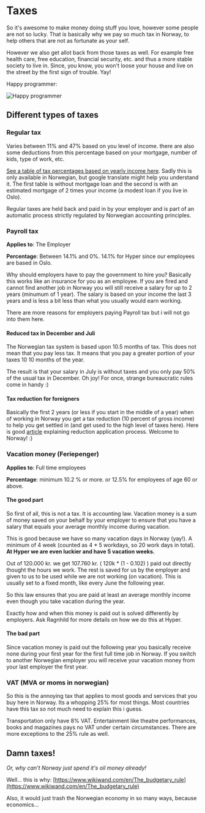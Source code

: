 # Taxes

So it's awesome to make money doing stuff you love, however some people are
not so lucky. That is basically why we pay so much tax in Norway,
to help others that are not as fortunate as your self.

However we also get allot back from those taxes as well. For example
free health care, free education, financial security, etc. and thus
a more stable society to live in. Since, you know, you won't loose your
house and live on the street by the first sign of trouble. Yay!

Happy programmer:

![Happy programmer](http://i.imgur.com/sdvL20O.gifv)

## Different types of taxes

### Regular tax

Varies between 11% and 47% based on you level of income. there are also
some deductions from this percentage based on your mortgage, number of
kids, type of work, etc.

[See a table of tax percentages based on yearly income here](http://www.smartepenger.no/skatt/103-skatt/653-skatteprosenter-pa-lonnsinntekt).
Sadly this is only available in Norwegian, but google
translate might help you understand it. The first table is without
mortgage loan and the second is with an estimated mortgage of 2 times
your income (a modest loan if you live in Oslo).

Regular taxes are held back and paid in by your employer and is part of
an automatic process strictly regulated by Norwegian accounting principles.

### Payroll tax

**Applies to**: The Employer

**Percentage**: Between 14.1% and 0%. 14.1% for Hyper since our
employees are based in Oslo.

Why should employers have to pay the government to hire you? Basically
this works like an insurance for you as an employee. If you are fired
and cannot find another job in Norway you will still receive a salary for
up to 2 years (minumum of 1 year). The salary is based on your income
the last 3 years and is less a bit less than what you usually would
earn working.

There are more reasons for employers paying Payroll tax but i will not
go into them here.

#### Reduced tax in December and Juli

The Norwegian tax system is based upon 10.5 months of tax. This does
not mean that you pay less tax. It means that you pay a greater
portion of your taxes 10 10 months of the year.

The result is that your salary in July is without taxes and you only pay
50% of the usual tax in December. Oh joy! For once, strange bureaucratic
rules come in handy :)

#### Tax reduction for foreigners

Basically the first 2 years (or less if you start in the middle of a year)
when of working in Norway you get a tax reduction (10 percent of gross income)
to help you get settled in (and get used to the high level of taxes here).
Here is good [article](http://www.skatteetaten.no/en/Person/Tax-Return/Find-item/3/3/7/how-to-change-the-standard-deduction-under-item-3.3.7-for-temporary-stay-in-norway/) explaining reduction application process.
Welcome to Norway! :)

### Vacation money (Feriepenger)

**Applies to**: Full time employees

**Percentage**: minimum 10.2 % or more. or 12.5% for employees
of age 60 or above.

#### The good part

So first of all, this is not a tax. It is accounting law. Vacation money
is a sum of money saved on your behalf by your employer to ensure that you
have a salary that equals your average monthly income during vacation.

This is good because we have so many vacation days in Norway (yay!).
A minimum of 4 week (counted as 4 * 5 workdays, so 20 work days in total).
**At Hyper we are even luckier and have 5 vacation weeks.**

Out of 120.000 kr. we get 107.760 kr. ( 120k * (1 - 0.102) ) paid
out directly thought the hours we work. The rest is saved for us by
the employer and given to us to be used while we are not working
(on vacation). This is usually set to a fixed month, like every June
the following year.

So this law ensures that you are paid at least an average monthly income
even though you take vacation during the year.

Exactly how and when this money is paid out is solved differently
by employers. Ask Ragnhild for more details on how we do this at Hyper.

#### The bad part

Since vacation money is paid out the following year you basically
receive none during your first year for the first full time job in Norway.
If you switch to another Norwegian employer you will receive your vacation
money from your last employer the first year.

### VAT (MVA or moms in norwegian)

So this is the annoying tax that applies to most goods and services that
you buy here in Norway. Its a whopping 25% for most things. Most
countries have this tax so not much need to explain this i guess.

Transportation only have 8% VAT. Entertainment like theatre
performances, books and magazines pays no VAT under certain circumstances.
There are more exceptions to the 25% rule as well.

## Damn taxes!

*Or, why can't Norway just spend it's oil money already!*

Well... this is why: [https://www.wikiwand.com/en/The_budgetary_rule](https://www.wikiwand.com/en/The_budgetary_rule)

Also, it would just trash the Norwegian economy in so many ways,
because economics...
